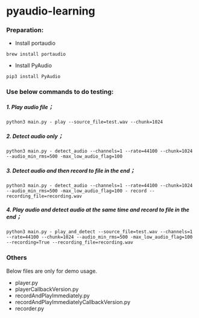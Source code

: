 # pyaudio-learning

### Preparation:
* Install portaudio
```
brew install portaudio
```

* Install PyAudio
```
pip3 install PyAudio
```

### Use below commands to do testing:

##### 1. Play audio file；
```
python3 main.py - play --source_file=test.wav --chunk=1024
```
##### 2. Detect audio only；
```
python3 main.py - detect_audio --channels=1 --rate=44100 --chunk=1024 --audio_min_rms=500 -max_low_audio_flag=100
```
##### 3. Detect audio and then record to file in the end；
```
python3 main.py - detect_audio --channels=1 --rate=44100 --chunk=1024 --audio_min_rms=500 -max_low_audio_flag=100 - record --recording_file=recording.wav
```
##### 4. Play audio and detect audio at the same time and record to file in the end；
```
python3 main.py - play_and_detect --source_file=test.wav --channels=1 --rate=44100 --chunk=1024 --audio_min_rms=500 -max_low_audio_flag=100 --recording=True --recording_file=recording.wav
```

### Others
Below files are only for demo usage.
* player.py
* playerCallbackVersion.py
* recordAndPlayImmediately.py
* recordAndPlayImmediatelyCallbackVersion.py
* recorder.py
